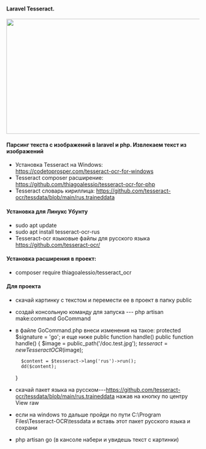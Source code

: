 #### Laravel Tesseract. 

<div align="center">
  <img src="https://media.giphy.com/media/dWesBcTLavkZuG35MI/giphy.gif" width="600" height="300"/>
</div>

#### Парсинг текста с изображений в laravel и php. Извлекаем текст из изображений
* Установка Tesseract на Windows:
  https://codetoprosper.com/tesseract-ocr-for-windows
* Tesseract composer расширение:
  https://github.com/thiagoalessio/tesseract-ocr-for-php
* Tesseract словарь кириллица:
  https://github.com/tesseract-ocr/tessdata/blob/main/rus.traineddata
#### Установка для Линукс Убунту
* sudo apt update
* sudo apt install tesseract-ocr-rus
* Tesseract-ocr языковые файлы для русского языка
  https://github.com/tesseract-ocr/

#### Установка расширения в проект:
* composer require thiagoalessio/tesseract_ocr

#### Для проекта
* скачай картинку с текстом и перемести ее в проект в папку public
* создай консольную команду для запуска --- php artisan make:command GoCommand
* в файле GoCommand.php внеси изменения на такое: protected $signature = 'go'; и еще ниже public function handle()
  public function handle()
  {
  $image = public_path('/doc.test.jpg');
  $tesseract = new TesseractOCR($image);

        $content = $tesseract->lang('rus')->run();
        dd($content);
  }
* скачай пакет языка на русском---https://github.com/tesseract-ocr/tessdata/blob/main/rus.traineddata нажав на кнопку по центру View raw
* если на windows то дальше пройди по пути C:\Program Files\Tesseract-OCR\tessdata и вставь этот пакет русского языка и сохрани
* php artisan go (в кансоле набери и увидешь текст с картинки)

